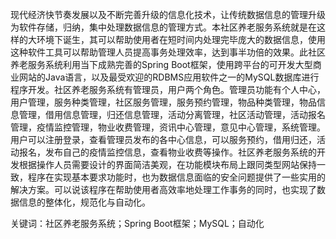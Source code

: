 
现代经济快节奏发展以及不断完善升级的信息化技术，让传统数据信息的管理升级为软件存储，归纳，集中处理数据信息的管理方式。本社区养老服务系统就是在这样的大环境下诞生，其可以帮助使用者在短时间内处理完毕庞大的数据信息，使用这种软件工具可以帮助管理人员提高事务处理效率，达到事半功倍的效果。此社区养老服务系统利用当下成熟完善的Spring Boot框架，使用跨平台的可开发大型商业网站的Java语言，以及最受欢迎的RDBMS应用软件之一的MySQL数据库进行程序开发。社区养老服务系统有管理员，用户两个角色。管理员功能有个人中心，用户管理，服务种类管理，社区服务管理，服务预约管理，物品种类管理，物品信息管理，借用信息管理，归还信息管理，活动分离管理，社区活动管理，活动报名管理，疫情监控管理，物业收费管理，资讯中心管理，意见中心管理，系统管理。用户可以注册登录，查看管理员发布的各中心信息，可以服务预约，借用归还，活动报名，发布自己的疫情监控信息，查看物业收费等操作。社区养老服务系统的开发根据操作人员需要设计的界面简洁美观，在功能模块布局上跟同类型网站保持一致，程序在实现基本要求功能时，也为数据信息面临的安全问题提供了一些实用的解决方案。可以说该程序在帮助使用者高效率地处理工作事务的同时，也实现了数据信息的整体化，规范化与自动化。

关键词：社区养老服务系统；Spring Boot框架；MySQL；自动化
